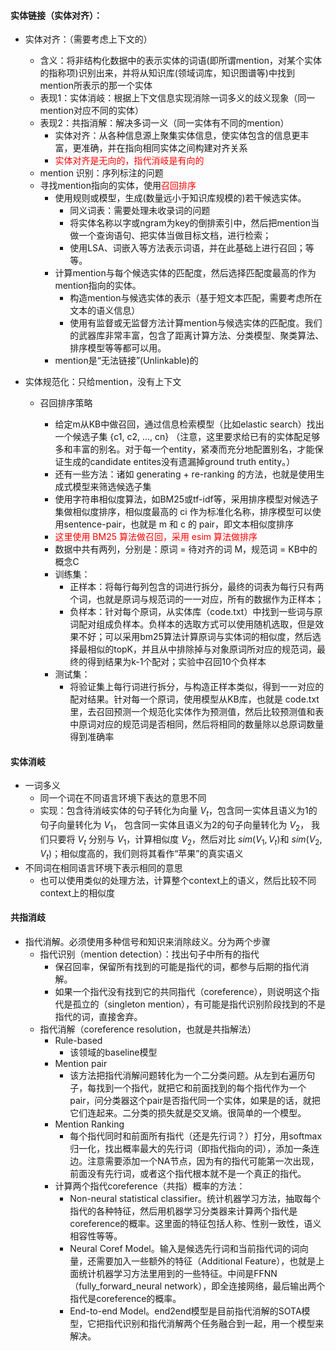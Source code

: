 #### 实体链接（实体对齐）：

+ 实体对齐：（需要考虑上下文的）
  + 含义：将非结构化数据中的表示实体的词语(即所谓mention，对某个实体的指称项)识别出来，并将从知识库(领域词库，知识图谱等)中找到mention所表示的那一个实体
  + 表现1：实体消岐：根据上下文信息实现消除一词多义的歧义现象（同一mention对应不同的实体）
  + 表现2：共指消解：解决多词一义（同一实体有不同的mention）
    + 实体对齐：从各种信息源上聚集实体信息，使实体包含的信息更丰富，更准确，并在指向相同实体之间构建对齐关系
    + <font color=red>实体对齐是无向的，指代消岐是有向的</font>
  + mention 识别：序列标注的问题
  + 寻找mention指向的实体，使用<font color=red>召回排序</font>
    + 使用规则或模型，生成(数量远小于知识库规模的)若干候选实体。
      + 同义词表：需要处理未收录词的问题
      + 将实体名称以字或ngram为key的倒排索引中，然后把mention当做一个查询语句、把实体当做目标文档，进行检索；
      + 使用LSA、词嵌入等方法表示词语，并在此基础上进行召回；等等。
    + 计算mention与每个候选实体的匹配度，然后选择匹配度最高的作为mention指向的实体。
      + 构造mention与候选实体的表示（基于短文本匹配，需要考虑所在文本的语义信息）
      + 使用有监督或无监督方法计算mention与候选实体的匹配度。我们的武器库非常丰富，包含了距离计算方法、分类模型、聚类算法、排序模型等等都可以用。
    + mention是“无法链接”(Unlinkable)的

+ 实体规范化：只给mention，没有上下文

  + 召回排序策略

    + 给定m从KB中做召回，通过信息检索模型（比如elastic search）找出一个候选子集 {c1, c2, ..., cn} （注意，这里要求给已有的实体配足够多和丰富的别名。对于每一个entity，紧凑而充分地配置别名，才能保证生成的candidate entites没有遗漏掉ground truth entity。）
    + 还有一些方法：诸如 generating + re-ranking 的方法，也就是使用生成式模型来筛选候选子集
    + 使用字符串相似度算法，如BM25或tf-idf等，采用排序模型对候选子集做相似度排序，相似度最高的 ci 作为标准化名称，排序模型可以使用sentence-pair，也就是 m 和 c 的 pair，即文本相似度排序
    + <font color=red>这里使用 BM25 算法做召回，采用 esim 算法做排序</font>
    + 数据中共有两列，分别是：原词 = 待对齐的词 M，规范词 = KB中的概念C
    + 训练集：
      + 正样本：将每行每列包含的词进行拆分，最终的词表为每行只有两个词，也就是原词与规范词的一一对应，所有的数据作为正样本；
      + 负样本：针对每个原词，从实体库（code.txt）中找到一些词与原词配对组成负样本。负样本的选取方式可以使用随机选取，但是效果不好；可以采用bm25算法计算原词与实体词的相似度，然后选择最相似的topK，并且从中排除掉与对象原词所对应的规范词，最终的得到结果为k-1个配对；实验中召回10个负样本
    + 测试集：
      + 将验证集上每行词进行拆分，与构造正样本类似，得到一一对应的配对结果。针对每一个原词，使用模型从KB库，也就是 code.txt 里，去召回预测一个规范化实体作为预测值，然后比较预测值和表中原词对应的规范词是否相同，然后将相同的数量除以总原词数量得到准确率
    
    



#### 实体消岐

+ 一词多义
  + 同一个词在不同语言环境下表达的意思不同
  + 实现：包含待消岐实体的句子转化为向量 $V_t$​​，包含同一实体且语义为1的句子向量转化为 $V_1$​​， 包含同一实体且语义为2的句子向量转化为 $V_2$​​， 我们只要将 $V_t$​​ 分别与 $V_1$​​，计算相似度 $V_2$​​，然后对比 $sim(V_1, V
    _t)$​ 和 $sim(V_2, V
    _t)$​；相似度高的，我们则将其看作“苹果”的真实语义
+ 不同词在相同语言环境下表示相同的意思
  + 也可以使用类似的处理方法，计算整个context上的语义，然后比较不同context上的相似度



#### 共指消歧

+ 指代消解。必须使用多种信号和知识来消除歧义。分为两个步骤
  + 指代识别（mention detection）：找出句子中所有的指代
    + 保召回率，保留所有找到的可能是指代的词，都参与后期的指代消解。
    + 如果一个指代没有找到它的共同指代（coreference），则说明这个指代是孤立的（singleton mention），有可能是指代识别阶段找到的不是指代的词，直接舍弃。
  + 指代消解（coreference resolution，也就是共指解法）
    + Rule-based
      + 该领域的baseline模型
    + Mention pair
      + 该方法把指代消解问题转化为一个二分类问题。从左到右遍历句子，每找到一个指代，就把它和前面找到的每个指代作为一个pair，问分类器这个pair是否指代同一个实体，如果是的话，就把它们连起来。二分类的损失就是交叉熵。很简单的一个模型。
    + Mention Ranking
      + 每个指代同时和前面所有指代（还是先行词？）打分，用softmax归一化，找出概率最大的先行词（即指代指向的词），添加一条连边。注意需要添加一个NA节点，因为有的指代可能第一次出现，前面没有先行词，或者这个指代根本就不是一个真正的指代。
    + 计算两个指代coreference（共指）概率的方法：
      + Non-neural statistical classifier。统计机器学习方法，抽取每个指代的各种特征，然后用机器学习分类器来计算两个指代是coreference的概率。这里面的特征包括人称、性别一致性，语义相容性等等。
      + Neural Coref Model。输入是候选先行词和当前指代词的词向量，还需要加入一些额外的特征（Additional Feature），也就是上面统计机器学习方法里用到的一些特征。中间是FFNN（fully_forward_neural network），即全连接网络，最后输出两个指代是coreference的概率。
      + End-to-end Model。end2end模型是目前指代消解的SOTA模型，它把指代识别和指代消解两个任务融合到一起，用一个模型来解决。